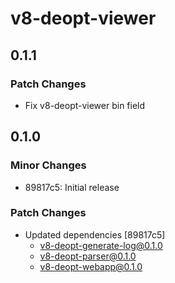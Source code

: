 # v8-deopt-viewer

## 0.1.1

### Patch Changes

- Fix v8-deopt-viewer bin field

## 0.1.0

### Minor Changes

- 89817c5: Initial release

### Patch Changes

- Updated dependencies [89817c5]
  - v8-deopt-generate-log@0.1.0
  - v8-deopt-parser@0.1.0
  - v8-deopt-webapp@0.1.0

